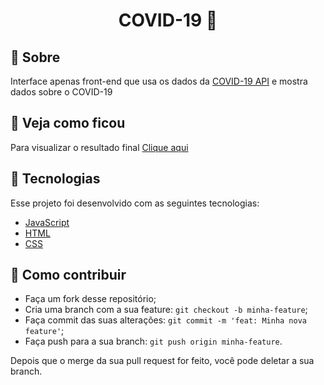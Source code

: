 <h1 align="center">
  <strong> COVID-19 🦠</strong>
</h1>

## 📝 Sobre
Interface apenas front-end que usa os dados da [COVID-19 API](https://covid19api.com/) e mostra dados sobre o COVID-19

## 🔎 Veja como ficou
Para visualizar o resultado final [Clique aqui](https://guivictorr.github.io/covid-19/)

## 🚀 Tecnologias

Esse projeto foi desenvolvido com as seguintes tecnologias:

- [JavaScript](https://pt.wikipedia.org/wiki/JavaScript)
- [HTML](https://pt.wikipedia.org/wiki/HTML)
- [CSS](https://pt.wikipedia.org/wiki/Cascading_Style_Sheets)

## 🤔 Como contribuir

- Faça um fork desse repositório;
- Cria uma branch com a sua feature: `git checkout -b minha-feature`;
- Faça commit das suas alterações: `git commit -m 'feat: Minha nova feature'`;
- Faça push para a sua branch: `git push origin minha-feature`.

Depois que o merge da sua pull request for feito, você pode deletar a sua branch.
